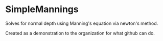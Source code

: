 # SimpleMannings

Solves for normal depth using Manning's equation via newton's method. 

Created as a demonstration to the organization for what github can do.
